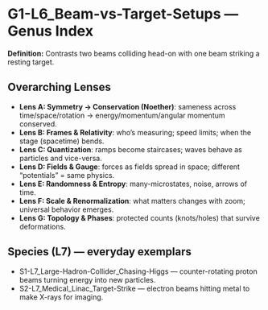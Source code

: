 # G1-L6_Beam-vs-Target-Setups — Genus Index
**Definition:** Contrasts two beams colliding head-on with one beam striking a resting target.
## Overarching Lenses

- **Lens A: Symmetry -> Conservation (Noether)**: sameness across time/space/rotation → energy/momentum/angular momentum conserved.
- **Lens B: Frames & Relativity**: who’s measuring; speed limits; when the stage (spacetime) bends.
- **Lens C: Quantization**: ramps become staircases; waves behave as particles and vice-versa.
- **Lens D: Fields & Gauge**: forces as fields spread in space; different “potentials” = same physics.
- **Lens E: Randomness & Entropy**: many-microstates, noise, arrows of time.
- **Lens F: Scale & Renormalization**: what matters changes with zoom; universal behavior emerges.
- **Lens G: Topology & Phases**: protected counts (knots/holes) that survive deformations.

## Species (L7) — everyday exemplars
- S1-L7_Large-Hadron-Collider_Chasing-Higgs — counter-rotating proton beams turning energy into new particles.
- S2-L7_Medical_Linac_Target-Strike — electron beams hitting metal to make X-rays for imaging.
